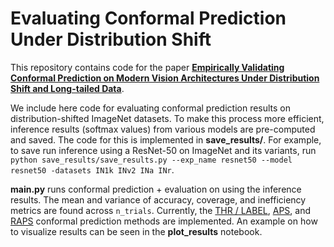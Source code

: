 # Evaluating Conformal Prediction Under Distribution Shift

This repository contains code for the paper [**Empirically Validating Conformal Prediction on Modern Vision Architectures
Under Distribution Shift and Long-tailed Data**](https://arxiv.org/pdf/2009.14193.pdf).

We include here code for evaluating conformal prediction results on distribution-shifted ImageNet datasets. To make this process more efficient, inference results (softmax values) from various models are pre-computed and saved.
The code for this is implemented in **save_results/**. For example, to save run inference using a ResNet-50 on ImageNet
and its variants,
run ``python save_results/save_results.py --exp_name resnet50 --model resnet50 -datasets IN1k INv2 INa INr``.

**main.py** runs conformal prediction + evaluation on using the inference results. The mean and variance of accuracy,
coverage, and inefficiency metrics are found across ```n_trials```. Currently,
the [THR / LABEL](https://arxiv.org/abs/1609.00451), [APS](https://proceedings.neurips.cc/paper/2020/file/244edd7e85dc81602b7615cd705545f5-Paper.pdf),
and [RAPS](https://arxiv.org/pdf/2009.14193.pdf) conformal prediction methods are implemented. An example on how to
visualize results can be seen in the **plot_results** notebook.  

